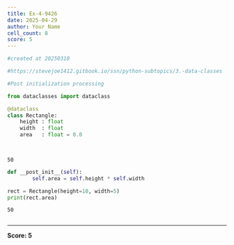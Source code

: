 ```yaml
---
title: Ex-4-9426
date: 2025-04-29
author: Your Name
cell_count: 8
score: 5
---
```


```python
#created at 20250310
```


```python
#https://stevejoe1412.gitbook.io/ssn/python-subtopics/3.-data-classes
```


```python
#Post initialization processing
```


```python
from dataclasses import dataclass
```


```python
@dataclass
class Rectangle:
    height : float
    width  : float
    area   : float = 0.0

    

```

    50



```python
def __post_init__(self):
        self.area = self.height * self.width

```


```python
rect = Rectangle(height=10, width=5)
print(rect.area)
```

    50



```python

```


---
**Score: 5**